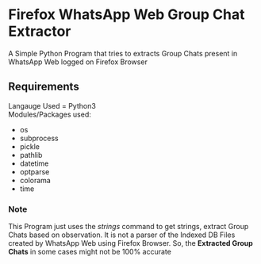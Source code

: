 # Firefox WhatsApp Web Group Chat Extractor
A Simple Python Program that tries to extracts Group Chats present in WhatsApp Web logged on Firefox Browser
## Requirements
Langauge Used = Python3<br />
Modules/Packages used:
* os
* subprocess
* pickle
* pathlib
* datetime
* optparse
* colorama
* time
<!-- -->
### Note
This Program just uses the *strings* command to get strings, extract Group Chats based on observation. It is not a parser of the Indexed DB Files created by WhatsApp Web using Firefox Browser. So, the **Extracted Group Chats** in some cases might not be 100% accurate